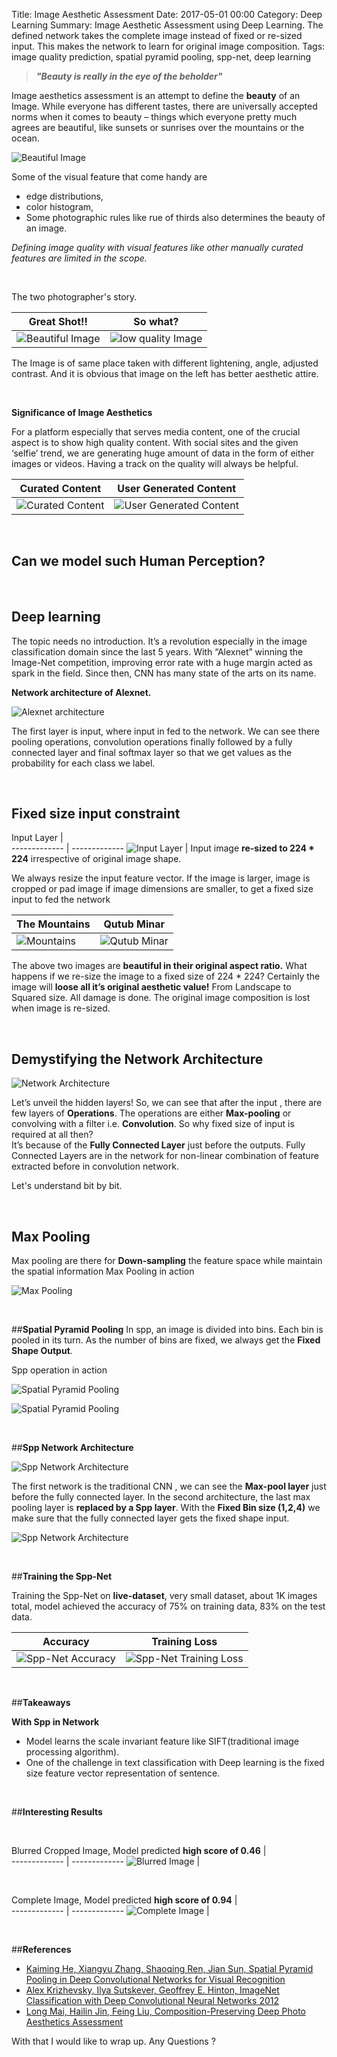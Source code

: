 Title: Image Aesthetic Assessment
Date: 2017-05-01 00:00
Category: Deep Learning
Summary: Image Aesthetic Assessment using Deep Learning. The defined network takes the complete image instead of fixed or re-sized input. This makes the network to learn for original image composition. 
Tags: image quality prediction, spatial pyramid pooling, spp-net, deep learning
<br>



> **_"Beauty is really in the eye of the beholder"_**


Image aesthetics assessment is an attempt to define the **beauty** of an Image.
While everyone has different tastes, there are universally accepted norms when it comes to beauty – things which everyone pretty much agrees are beautiful, like sunsets or sunrises over the mountains or the ocean.


![Beautiful Image](https://usatunofficial.files.wordpress.com/2012/03/barns_grand_tetons.jpg)

Some of the visual feature that come handy are 

* edge distributions, 
* color histogram, 
* Some photographic rules like rue of thirds also determines the beauty of an image.


*Defining image quality with visual features like other manually curated features are limited in the scope.*


<br>


The two photographer's story.

  Great Shot!!  | So what?
  ------------- | -------------
  ![Beautiful Image](https://image.ibb.co/eVhL0k/resize_thumb_ambiance_amazing_1024.jpg)  | ![low quality Image](https://image.ibb.co/ittcfk/resize_thumb_ambiance_bad_1024.jpg)
  
The Image is of same place taken with different lightening, angle, adjusted contrast. And it is obvious that image on the left has better aesthetic attire.

<br>


**Significance of Image Aesthetics**

For a platform especially that serves media content, one of the crucial aspect is to show high quality content. With social sites and the given ‘selfie’ trend, we are generating huge amount of data in the form of either images or videos.
 Having a track on the quality will always be helpful.


  Curated Content  |  User Generated Content
  ------------- | -------------
  ![Curated Content](https://image.ibb.co/fwvb6Q/resize_thumb_Screen_Shot_2017_04_15_at_11_18_25_AM_1024.jpg)  | ![User Generated Content](https://image.ibb.co/kThTLk/resize_thumb_Screen_Shot_2017_04_15_at_11_30_00_AM_1024.jpg)


<br>

## **Can we model such Human Perception?**

<br>

## **Deep learning**

The topic needs no introduction. It’s a revolution especially in the image classification domain since the last 5 years. With “Alexnet” winning the Image-Net competition, improving error rate with a huge margin acted as spark in the field. Since then, CNN has many state of the arts on its name.

**Network architecture of Alexnet.** 

![Alexnet architecture](https://image.ibb.co/cG4sfk/thumb_CNN_image_1024.jpg)

The first layer is input, where input in fed to the network. We can see there pooling operations, convolution operations finally followed by a fully connected layer 
and final softmax layer so that we get values as the probability for each class we label.

<br>

## **Fixed size input constraint**

  
  Input Layer   |  
  ------------- | -------------
  ![Input Layer](https://image.ibb.co/mMhFi5/thumb_input_CNN_image_1024.jpg) | Input image **re-sized to 224 * 224** irrespective of original image shape.


We always resize the input feature vector. If the image is larger, image is cropped 
or pad image if image dimensions are smaller, to get a fixed size input to fed the network


  

  The Mountains |  Qutub Minar
  ------------- | -------------
  ![Mountains](https://www.freewebheaders.com/wordpress/wp-content/gallery/beautiful-landscape/iceland-blue-lagoon-and-snow-mountains-landscape-header.jpg) | ![Qutub Minar](http://images.mapsofindia.com/india-tour/newvolume/mapindia/india-tour/wp-content/blogs.dir/6/files/2012/09/qutub-minar-minaret.jpg)



The above two images are **beautiful in their original aspect ratio.** 
What happens if we re-size the image to a fixed size of 224 * 224? 
Certainly the image will **loose all it’s original aesthetic value!** 
From Landscape to Squared size. All damage is done. The original image composition is lost when image is re-sized.

<br>

## **Demystifying the Network Architecture**

![Network Architecture](https://image.ibb.co/cG4sfk/thumb_CNN_image_1024.jpg)

Let’s unveil the hidden layers! So, we can see that after the input , there are few layers of **Operations**. 
The operations are either **Max-pooling** or convolving with a filter i.e. **Convolution**.
So why fixed size of input is required at all then?  
It’s because of the **Fully Connected Layer** just before the outputs. 
Fully Connected Layers are in the network for non-linear combination of feature extracted before in convolution network.

Let's understand bit by bit.

<br>


## **Max Pooling**

Max pooling are there for **Down-sampling** the feature space while maintain the spatial information
Max Pooling in action

![Max Pooling](https://image.ibb.co/jKK0GQ/cropped_max_pooling.gif)


<br>


##**Spatial Pyramid Pooling**
In spp, an image is divided into bins. Each bin is pooled in its turn. As the number of bins are fixed, 
we always get the **Fixed Shape Output**.

Spp operation in action

![Spatial Pyramid Pooling](https://image.ibb.co/juAki5/sppp_2_cropped.gif)

![Spatial Pyramid Pooling](https://image.ibb.co/f77y35/bin_4_spp.gif)

<br>


##**Spp Network Architecture**

![Spp Network Architecture](https://image.ibb.co/fxiPAk/network.png)

The first network is the traditional CNN , we can see the **Max-pool layer** just before the fully connected layer.
In the second architecture, the last max pooling layer is **replaced by a Spp layer**. 
With the **Fixed Bin size (1,2,4)** we make sure that the fully connected layer gets the fixed shape input.

![Spp Network Architecture](https://camo.githubusercontent.com/9099d29d9e59248dff137dd10189e0c81d35aa56/687474703a2f2f692e696d6775722e636f6d2f5351574a566f442e706e67)


<br>

##**Training the Spp-Net**

Training the Spp-Net on **live-dataset**, very small dataset, about 1K images total, model achieved the accuracy of 75% on training data, 83% on the test data.

  Accuracy  |  Training Loss
  ------------- | -------------
  ![Spp-Net Accuracy](https://image.ibb.co/m9AAi5/training_accuracy.png)  | ![Spp-Net Training Loss](https://image.ibb.co/fkS1qk/training_loss.png)



<br>

##**Takeaways**

**With Spp in Network**  

* Model learns the scale invariant feature like SIFT(traditional image processing algorithm).
* One of the challenge in text classification with Deep learning is the fixed size feature vector representation of sentence.


<br>

##**Interesting Results**

<br>

  Blurred Cropped Image, Model predicted **high score of 0.46** |     
  ------------- | -------------
  ![Blurred Image](https://image.ibb.co/nqyrqk/Screen_Shot_2017_04_25_at_2_48_51_PM.png)  |
    

<br>

  Complete Image, Model predicted **high score of 0.94** |  
  ------------- | -------------
  ![Complete Image](https://image.ibb.co/fR5zbQ/blurred_0071.jpg)  | 
      

<br>

##**References**

* [Kaiming He, Xiangyu Zhang, Shaoqing Ren, Jian Sun, Spatial Pyramid Pooling in Deep Convolutional Networks for Visual Recognition](https://arxiv.org/abs/1406.4729)
* [Alex Krizhevsky, Ilya Sutskever, Geoffrey E. Hinton, ImageNet Classification with Deep Convolutional Neural Networks 2012](https://papers.nips.cc/paper/4824-imagenet-classification-with-deep-convolutional-neural-networks.pdf)
* [Long Mai, Hailin Jin, Feing Liu, Composition-Preserving Deep Photo Aesthetics Assessment](https://ieeexplore.ieee.org/document/7780429/)


With that I would like to wrap up. Any Questions ?
